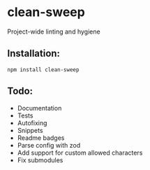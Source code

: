 # clean-sweep

Project-wide linting and hygiene

## Installation:

```
npm install clean-sweep
```

## Todo:

- Documentation
- Tests
- Autofixing
- Snippets
- Readme badges
- Parse config with zod
- Add support for custom allowed characters
- Fix submodules
